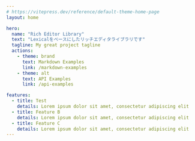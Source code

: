 ```yaml
---
# https://vitepress.dev/reference/default-theme-home-page
layout: home

hero:
  name: "Rich Editor Library"
  text: "Lexicalをベースにしたリッチエディタライブラリです"
  tagline: My great project tagline
  actions:
    - theme: brand
      text: Markdown Examples
      link: /markdown-examples
    - theme: alt
      text: API Examples
      link: /api-examples

features:
  - title: Test
    details: Lorem ipsum dolor sit amet, consectetur adipiscing elit
  - title: Feature B
    details: Lorem ipsum dolor sit amet, consectetur adipiscing elit
  - title: Feature C
    details: Lorem ipsum dolor sit amet, consectetur adipiscing elit
---
```


